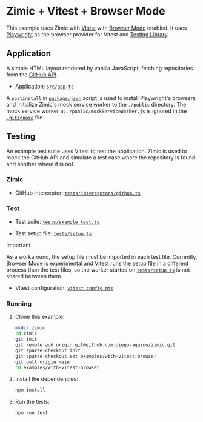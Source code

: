 <h1>
  Zimic + Vitest + Browser Mode
</h2>

This example uses Zimic with [Vitest](https://vitest.dev) with [Browser Mode](https://vitest.dev/guide/browser) enabled.
It uses [Playwright](https://playwright.dev) as the browser provider for Vitest and
[Testing Library](https://testing-library.com).

## Application

A simple HTML layout rendered by vanilla JavaScript, fetching repositories from the
[GitHub API](https://docs.github.com/en/rest).

- Application: [`src/app.ts`](./src/app.ts)

A `postinstall` in [`package.json`](./package.json) script is used to install Playwright's browsers and initialize
Zimic's mock service worker to the `./public` directory. The mock service worker at `./public/mockServiceWorker.js` is
ignored in the [`.gitignore`](./.gitignore) file.

## Testing

An example test suite uses Vitest to test the application. Zimic is used to mock the GitHub API and simulate a test case
where the repository is found and another where it is not.

### Zimic

- GitHub interceptor: [`tests/interceptors/github.ts`](./tests/interceptors/github.ts)

### Test

- Test suite: [`tests/example.test.ts`](./tests/example.test.ts)

- Test setup file: [`tests/setup.ts`](./tests/setup.ts)

> [!IMPORTANT]
>
> As a workaround, the setup file must be imported in each test file. Currently, Browser Mode is experimental and Vitest
> runs the setup file in a different process than the test files, so the worker started on
> [`tests/setup.ts`](./tests/setup.ts) is not shared between them.

- Vitest configuration: [`vitest.config.mts`](./vitest.config.mts)

### Running

1. Clone this example:

   ```bash
   mkdir zimic
   cd zimic
   git init
   git remote add origin git@github.com:diego-aquino/zimic.git
   git sparse-checkout init
   git sparse-checkout set examples/with-vitest-browser
   git pull origin main
   cd examples/with-vitest-browser
   ```

2. Install the dependencies:

   ```bash
   npm install
   ```

3. Run the tests:

   ```bash
   npm run test
   ```
